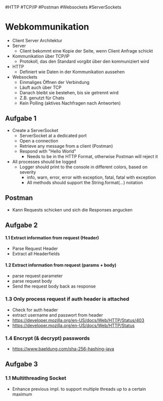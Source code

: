 #HTTP #TCP/IP #Postman #Websockets #ServerSockets

# Webkommunikation

- Client Server Architektur
- Server
	- Client bekommt eine Kopie der Seite, wenn Client Anfrage schickt
- Kommunikation über TCP/IP
	- Protokoll, das den Standard vorgibt über den kommuniziert wird
- HTTP
	- Definiert wie Daten in der Kommunikation aussehen
- Websockets
	- Einmaliges Öffnen der Verbindung
	- Läuft auch über TCP
	- Danach bleibt sie bestehen, bis sie getrennt wird
	- Z.B. genutzt für Chats
	- Kein Polling (aktives Nachfragen nach Antworten)

## Aufgabe 1
- Create a ServerSocket
	- ServerSocket at a dedicated port
	- Open a connection
	- Retrieve any message from a client (Postman)
	- Respond with "Hello World"
		- Needs to be in the HTTP Format, otherwise Postman will reject it
- All processes should be logged
	- Logger should print to the console in different colors, based on severity
		- info, warn, error, error with exception, fatal, fatal with exception
		- All methods should support the String.format(...) notation

## Postman
- Kann Requests schicken und sich die Responses angucken

## Aufgabe 2

#### 1.1 Extract information from request (Header)
+ Parse Request Header
+ Extract all Headerfields
#### 1.2 Extract information from request (params + body)
+ parse request parameter
+ parse request body
+ Send the request body back as response
### 1.3 Only process request if auth header is attached
+ Check for auth header
+ extract username and passwort from header
+ https://developer.mozilla.org/en-US/docs/Web/HTTP/Status/403
+ https://developer.mozilla.org/en-US/docs/Web/HTTP/Status
### 1.4 Encrypt (& decrypt) passwords
- https://www.baeldung.com/sha-256-hashing-java

## Aufgabe 3  
### 1.1 Multithreading Socket  
+ Enhance previous impl. to support multiple threads up to a certain maximum
